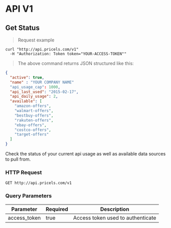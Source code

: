 # API V1

## Get Status

> Request example

```shell
curl "http://api.pricels.com/v1"
  -H "Authorization: Token token="YOUR-ACCESS-TOKEN""
```

> The above command returns JSON structured like this:

```json
{
  "active": true,
  "name" : "YOUR COMPANY NAME"
  "api_usage_cap": 1000,
  "api_last_used": "2015-02-17",
  "api_daily_usage": 2,
  "available": [
    "amazon-offers",
    "walmart-offers",
    "bestbuy-offers",
    "rakuten-offers",
    "ebay-offers",
    "costco-offers",
    "target-offers"
  ]
}
```

Check the status of your current api usage as well as available data sources to pull from.

### HTTP Request

`GET http://api.pricels.com/v1`

### Query Parameters

Parameter | Required | Description
--------- | ------- | -----------
access_token | true | Access token used to authenticate
